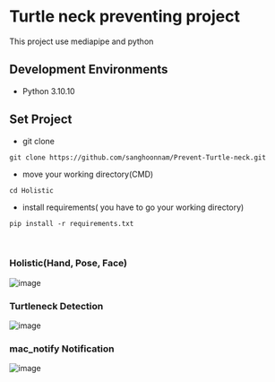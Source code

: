 # Turtle neck preventing project
 This project use mediapipe and python
   
## Development Environments
- Python 3.10.10
 
## Set Project

- git clone 

```
git clone https://github.com/sanghoonnam/Prevent-Turtle-neck.git
```

- move your working directory(CMD)
```
cd Holistic
```

- install requirements( you have to go your working directory)
```
pip install -r requirements.txt
```
<br>

### Holistic(Hand, Pose, Face)
![image](https://user-images.githubusercontent.com/82289435/175852096-8e1364a2-3769-411e-a1c2-77a103df5e91.png)

### Turtleneck Detection
![image](https://github.com/sanghoonnam/Prevent-Turtle-neck/assets/102405778/0f895390-ae86-47fc-aafc-af9bf4177b33)
### mac_notify Notification
![image]()
